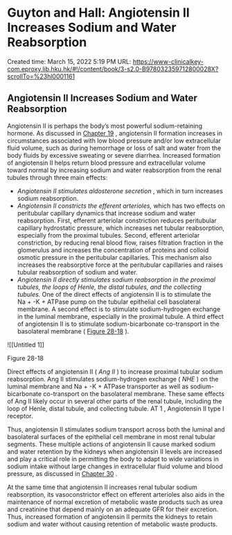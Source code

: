 # Guyton and Hall: Angiotensin II Increases Sodium and Water Reabsorption

Created time: March 15, 2022 5:19 PM
URL: https://www-clinicalkey-com.eproxy.lib.hku.hk/#!/content/book/3-s2.0-B978032359712800028X?scrollTo=%23hl0001161

## Angiotensin II Increases Sodium and Water Reabsorption

Angiotensin II is perhaps the body’s most powerful sodium-retaining hormone. As discussed in [Chapter 19](https://www-clinicalkey-com.eproxy.lib.hku.hk/#!/content/3-s2.0-B9780323597128000199) , angiotensin II formation increases in circumstances associated with low blood pressure and/or low extracellular fluid volume, such as during hemorrhage or loss of salt and water from the body fluids by excessive sweating or severe diarrhea. Increased formation of angiotensin II helps return blood pressure and extracellular volume toward normal by increasing sodium and water reabsorption from the renal tubules through three main effects:

- *Angiotensin II stimulates aldosterone secretion* , which in turn increases sodium reabsorption.
- *Angiotensin II constricts the efferent arterioles,* which has two effects on peritubular capillary dynamics that increase sodium and water reabsorption. First, efferent arteriolar constriction reduces peritubular capillary hydrostatic pressure, which increases net tubular reabsorption, especially from the proximal tubules. Second, efferent arteriolar constriction, by reducing renal blood flow, raises filtration fraction in the glomerulus and increases the concentration of proteins and colloid osmotic pressure in the peritubular capillaries. This mechanism also increases the reabsorptive force at the peritubular capillaries and raises tubular reabsorption of sodium and water.
- *Angiotensin II directly stimulates sodium reabsorption in the proximal tubules, the loops of Henle, the distal tubules, and the collecting tubules.* One of the direct effects of angiotensin II is to stimulate the Na + -K + ATPase pump on the tubular epithelial cell basolateral membrane. A second effect is to stimulate sodium-hydrogen exchange in the luminal membrane, especially in the proximal tubule. A third effect of angiotensin II is to stimulate sodium-bicarbonate co-transport in the basolateral membrane ( [Figure 28-18](https://www-clinicalkey-com.eproxy.lib.hku.hk/f0095) ).

![[Untitled 1]]

Figure 28-18

Direct effects of angiotensin II ( *Ang II* ) to increase proximal tubular sodium reabsorption. Ang II stimulates sodium-hydrogen exchange ( *NHE* ) on the luminal membrane and Na + -K + ATPase transporter as well as sodium-bicarbonate co-transport on the basolateral membrane. These same effects of Ang II likely occur in several other parts of the renal tubule, including the loop of Henle, distal tubule, and collecting tubule. AT 1 , Angiotensin II type I receptor.

Thus, angiotensin II stimulates sodium transport across both the luminal and basolateral surfaces of the epithelial cell membrane in most renal tubular segments. These multiple actions of angiotensin II cause marked sodium and water retention by the kidneys when angiotensin II levels are increased and play a critical role in permitting the body to adapt to wide variations in sodium intake without large changes in extracellular fluid volume and blood pressure, as discussed in [Chapter 30](https://www-clinicalkey-com.eproxy.lib.hku.hk/#!/content/3-s2.0-B9780323597128000308) .

At the same time that angiotensin II increases renal tubular sodium reabsorption, its vasoconstrictor effect on efferent arterioles also aids in the maintenance of normal excretion of metabolic waste products such as urea and creatinine that depend mainly on an adequate GFR for their excretion. Thus, increased formation of angiotensin II permits the kidneys to retain sodium and water without causing retention of metabolic waste products.